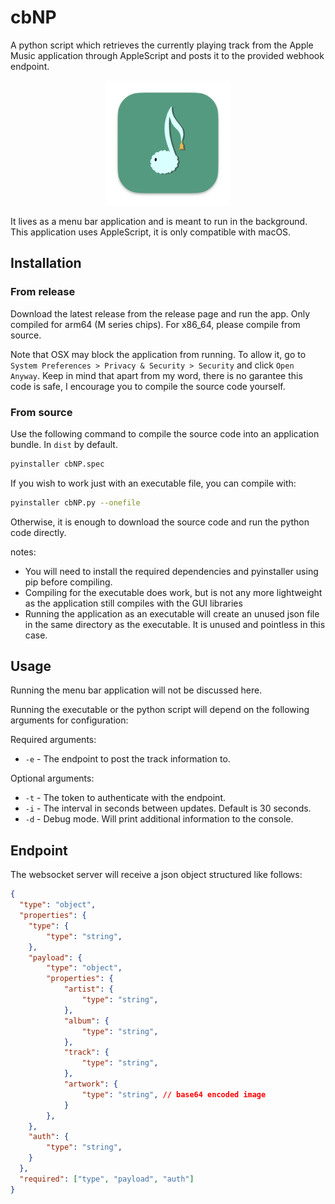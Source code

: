 # cbNP

A python script which retrieves the currently playing track from the Apple Music application through AppleScript and posts it to the provided webhook endpoint.

<p align="center">
<img src="./assets/logo.png" alt="drawing" width="200"/>
</p>

It lives as a menu bar application and is meant to run in the background. This application uses AppleScript, it is only compatible with macOS.

## Installation

### From release

Download the latest release from the release page and run the app. Only compiled for arm64 (M series chips). For x86_64, please compile from source.

Note that OSX may block the application from running. To allow it, go to `System Preferences > Privacy & Security > Security` and click `Open Anyway`. Keep in mind that apart from my word, there is no garantee this code is safe, I encourage you to compile the source code yourself.

### From source

Use the following command to compile the source code into an application bundle. In `dist` by default.

```bash
pyinstaller cbNP.spec
```

If you wish to work just with an executable file, you can compile with:

```bash
pyinstaller cbNP.py --onefile
```

Otherwise, it is enough to download the source code and run the python code directly.


notes: 
- You will need to install the required dependencies and pyinstaller using pip before compiling.
- Compiling for the executable does work, but is not any more lightweight as the application still compiles with the GUI libraries
- Running the application as an executable will create an unused json file in the same directory as the executable. It is unused and pointless in this case.

## Usage

Running the menu bar application will not be discussed here.

Running the executable or the python script will depend on the following arguments for configuration:

Required arguments:
- `-e` - The endpoint to post the track information to.

Optional arguments:
- `-t` - The token to authenticate with the endpoint.
- `-i` - The interval in seconds between updates. Default is 30 seconds.
- `-d` - Debug mode. Will print additional information to the console.

## Endpoint

The websocket server will receive a json object structured like follows:

```json
{
  "type": "object",
  "properties": {
    "type": {
        "type": "string",
    },
    "payload": {
        "type": "object",
        "properties": {
            "artist": {
                "type": "string",
            },
            "album": {
                "type": "string",
            },
            "track": {
                "type": "string",
            },
            "artwork": {
                "type": "string", // base64 encoded image
            }
        },
    },
    "auth": {
        "type": "string",
    }
  },
  "required": ["type", "payload", "auth"]
}
```
